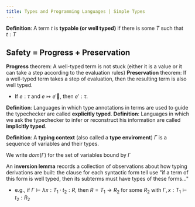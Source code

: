 ```yaml
---
title: Types and Programming Languages | Simple Types
---
```



**Definition**: A term $t$ is **typable (or well typed)** if there is some $T$ such that $t: T$

## Safety = Progress + Preservation

**Progress** theorem: A well-typed term is not stuck (either it is a value or it can take a step according to the evaluation rules)
**Preservation** theorem: If a well-typed term takes a step of evaluation, then the resulting term is also well typed.
- If $e: \tau$ and $e \longmapsto e'$, then $e': \tau$.

**Definition**: Languages in which type annotations in terms are used to guide the typechecker are called **explicitly typed**.
**Definition**: Languages in which we ask the typechecker to infer or reconstruct his information are called **implicitly typed**.

**Definition**: A **typing context** (also called a **type enviroment**) $\Gamma$ is a sequence of variables and their types.

We write $dom(\Gamma)$ for the set of variables bound by $\Gamma$

An **inversion lemma** records a collection of observations about how typing derivations are built: the clause for each syntactic form tell use "if a term of this form is well typed, then its subterms must have types of these forms..."
- e.g., if $\Gamma \vdash \lambda x : T _{1} \cdot t _{2}: R$, then $R = T _{1} \rightarrow R _{2}$ for some $R_2$ with $\Gamma, x : T _{1} \vdash t _{2}: R _{2}$